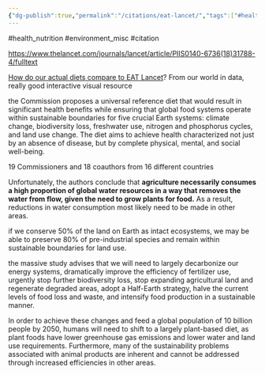 ```yaml
---
{"dg-publish":true,"permalink":"/citations/eat-lancet/","tags":["#health_nutrition","#environment_misc","#citation"],"created":"2025-10-23T17:42:46.572+01:00","updated":"2025-10-23T18:06:08.947+01:00"}
---
```


#health_nutrition  #environment_misc #citation 

https://www.thelancet.com/journals/lancet/article/PIIS0140-6736(18)31788-4/fulltext

[How do our actual diets compare to EAT Lancet](https://ourworldindata.org/grapher/eat-lancet-diet-comparison)? From our world in data, really good interactive visual resource

the Commission proposes a universal reference diet that would result in significant health benefits while ensuring that global food systems operate within sustainable boundaries for five crucial Earth systems: climate change, biodiversity loss, freshwater use, nitrogen and phosphorus cycles, and land use change. The diet aims to achieve health characterized not just by an absence of disease, but by complete physical, mental, and social well-being.

19 Commissioners and 18 coauthors from 16 different countries

Unfortunately, the authors conclude that **agriculture necessarily consumes a high proportion of global water resources in a way that removes the water from flow, given the need to grow plants for food.** As a result, reductions in water consumption most likely need to be made in other areas.

if we conserve 50% of the land on Earth as intact ecosystems, we may be able to preserve 80% of pre-industrial species and remain within sustainable boundaries for land use.

the massive study advises that we will need to largely decarbonize our energy systems, dramatically improve the efficiency of fertilizer use, urgently stop further biodiversity loss, stop expanding agricultural land and regenerate degraded areas, adopt a Half-Earth strategy, halve the current levels of food loss and waste, and intensify food production in a sustainable manner.

In order to achieve these changes and feed a global population of 10 billion people by 2050, humans will need to shift to a largely plant-based diet, as plant foods have lower greenhouse gas emissions and lower water and land use requirements. Furthermore, many of the sustainability problems associated with animal products are inherent and cannot be addressed through increased efficiencies in other areas. 